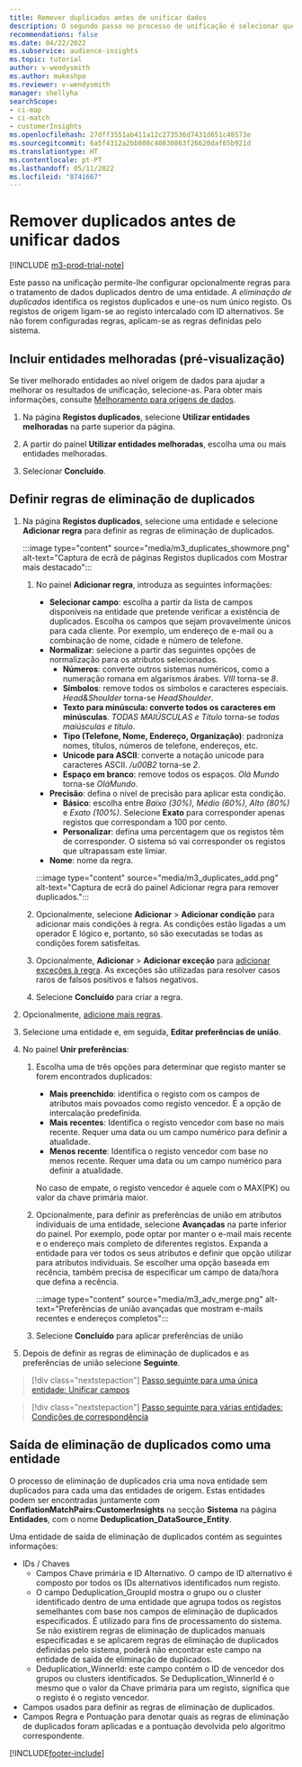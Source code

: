 ```yaml
---
title: Remover duplicados antes de unificar dados
description: O segundo passo no processo de unificação é selecionar que registos manter quando são encontrados duplicados.
recommendations: false
ms.date: 04/22/2022
ms.subservice: audience-insights
ms.topic: tutorial
author: v-wendysmith
ms.author: mukeshpo
ms.reviewer: v-wendysmith
manager: shellyha
searchScope:
- ci-map
- ci-match
- customerInsights
ms.openlocfilehash: 27dff3551ab411a12c273536d7431d651c48573e
ms.sourcegitcommit: 6a5f4312a2bb808c40830863f26620daf65b921d
ms.translationtype: HT
ms.contentlocale: pt-PT
ms.lasthandoff: 05/11/2022
ms.locfileid: "8741667"
---
```

# <a name="remove-duplicates-before-unifying-data"></a>Remover duplicados antes de unificar dados

[!INCLUDE [m3-prod-trial-note](includes/m3-prod-trial-note.md)]

Este passo na unificação permite-lhe configurar opcionalmente regras para o tratamento de dados duplicados dentro de uma entidade. *A eliminação de duplicados* identifica os registos duplicados e une-os num único registo. Os registos de origem ligam-se ao registo intercalado com ID alternativos. Se não forem configuradas regras, aplicam-se as regras definidas pelo sistema.

## <a name="include-enriched-entities-preview"></a>Incluir entidades melhoradas (pré-visualização)

Se tiver melhorado entidades ao nível origem de dados para ajudar a melhorar os resultados de unificação, selecione-as. Para obter mais informações, consulte [Melhoramento para origens de dados](data-sources-enrichment.md).

1. Na página **Registos duplicados**, selecione **Utilizar entidades melhoradas** na parte superior da página.

1. A partir do painel **Utilizar entidades melhoradas**, escolha uma ou mais entidades melhoradas.

1. Selecionar **Concluído**.

## <a name="define-deduplication-rules"></a>Definir regras de eliminação de duplicados

1. Na página **Registos duplicados**, selecione uma entidade e selecione **Adicionar regra** para definir as regras de eliminação de duplicados.

   :::image type="content" source="media/m3_duplicates_showmore.png" alt-text="Captura de ecrã de páginas Registos duplicados com Mostrar mais destacado":::

   1. No painel **Adicionar regra**, introduza as seguintes informações:
      - **Selecionar campo**: escolha a partir da lista de campos disponíveis na entidade que pretende verificar a existência de duplicados. Escolha os campos que sejam provavelmente únicos para cada cliente. Por exemplo, um endereço de e-mail ou a combinação de nome, cidade e número de telefone.
      - **Normalizar**: selecione a partir das seguintes opções de normalização para os atributos selecionados.
        - **Números**: converte outros sistemas numéricos, como a numeração romana em algarismos árabes. *VIII* torna-se *8*.
        - **Símbolos**: remove todos os símbolos e caracteres especiais. *Head&Shoulder* torna-se *HeadShoulder*.
        - **Texto para minúscula: converte todos os caracteres em minúsculas**. *TODAS MAIÚSCULAS e Título* torna-se *todas maiúsculas e título*.
        - **Tipo (Telefone, Nome, Endereço, Organização)**: padroniza nomes, títulos, números de telefone, endereços, etc.
        - **Unicode para ASCII**: converte a notação unicode para caracteres ASCII. */u00B2* torna-se *2*.
        - **Espaço em branco**: remove todos os espaços. *Olá   Mundo* torna-se *OláMundo*.
      - **Precisão**: defina o nível de precisão para aplicar esta condição.
        - **Básico**: escolha entre *Baixo (30%)*, *Médio (60%)*, *Alto (80%)* e *Exato (100%)*. Selecione **Exato** para corresponder apenas registos que correspondam a 100 por cento.
        - **Personalizar**: defina uma percentagem que os registos têm de corresponder. O sistema só vai corresponder os registos que ultrapassam este limiar.
      - **Nome**: nome da regra.

      :::image type="content" source="media/m3_duplicates_add.png" alt-text="Captura de ecrã do painel Adicionar regra para remover duplicados.":::

   1. Opcionalmente, selecione **Adicionar** > **Adicionar condição** para adicionar mais condições à regra. As condições estão ligadas a um operador E lógico e, portanto, só são executadas se todas as condições forem satisfeitas.

   1. Opcionalmente, **Adicionar** > **Adicionar exceção** para [adicionar exceções à regra](match-entities.md#add-exceptions-to-a-rule). As exceções são utilizadas para resolver casos raros de falsos positivos e falsos negativos.

   1. Selecione **Concluído** para criar a regra.

1. Opcionalmente, [adicione mais regras](#define-deduplication-rules).

1. Selecione uma entidade e, em seguida, **Editar preferências de união**.

1. No painel **Unir preferências**:
   1. Escolha uma de três opções para determinar que registo manter se forem encontrados duplicados:
      - **Mais preenchido**: identifica o registo com os campos de atributos mais povoados como registo vencedor. É a opção de intercalação predefinida.
      - **Mais recentes**: Identifica o registo vencedor com base no mais recente. Requer uma data ou um campo numérico para definir a atualidade.
      - **Menos recente**: Identifica o registo vencedor com base no menos recente. Requer uma data ou um campo numérico para definir a atualidade.
      
      No caso de empate, o registo vencedor é aquele com o MAX(PK) ou valor da chave primária maior.
      
   1. Opcionalmente, para definir as preferências de união em atributos individuais de uma entidade, selecione **Avançadas** na parte inferior do painel. Por exemplo, pode optar por manter o e-mail mais recente e o endereço mais completo de diferentes registos. Expanda a entidade para ver todos os seus atributos e definir que opção utilizar para atributos individuais. Se escolher uma opção baseada em recência, também precisa de especificar um campo de data/hora que defina a recência.

      :::image type="content" source="media/m3_adv_merge.png" alt-text="Preferências de união avançadas que mostram e-mails recentes e endereços completos":::

   1. Selecione **Concluído** para aplicar preferências de união

1. Depois de definir as regras de eliminação de duplicados e as preferências de união selecione **Seguinte**.
  
> [!div class="nextstepaction"]
> [Passo seguinte para uma única entidade: Unificar campos](merge-entities.md)

> [!div class="nextstepaction"]
> [Passo seguinte para várias entidades: Condições de correspondência](match-entities.md)

## <a name="deduplication-output-as-an-entity"></a>Saída de eliminação de duplicados como uma entidade

O processo de eliminação de duplicados cria uma nova entidade sem duplicados para cada uma das entidades de origem. Estas entidades podem ser encontradas juntamente com **ConflationMatchPairs:CustomerInsights** na secção **Sistema** na página **Entidades**, com o nome **Deduplication_DataSource_Entity**.

Uma entidade de saída de eliminação de duplicados contém as seguintes informações:

- IDs / Chaves
  - Campos Chave primária e ID Alternativo. O campo de ID alternativo é composto por todos os IDs alternativos identificados num registo.
  - O campo Deduplication_GroupId mostra o grupo ou o cluster identificado dentro de uma entidade que agrupa todos os registos semelhantes com base nos campos de eliminação de duplicados especificados. É utilizado para fins de processamento do sistema. Se não existirem regras de eliminação de duplicados manuais especificadas e se aplicarem regras de eliminação de duplicados definidas pelo sistema, poderá não encontrar este campo na entidade de saída de eliminação de duplicados.
  - Deduplication_WinnerId: este campo contém o ID de vencedor dos grupos ou clusters identificados. Se Deduplication_WinnerId é o mesmo que o valor da Chave primária para um registo, significa que o registo é o registo vencedor.
- Campos usados para definir as regras de eliminação de duplicados.
- Campos Regra e Pontuação para denotar quais as regras de eliminação de duplicados foram aplicadas e a pontuação devolvida pelo algoritmo correspondente.

[!INCLUDE[footer-include](includes/footer-banner.md)]
